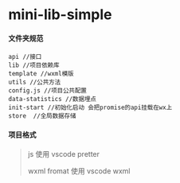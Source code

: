 # mini-lib-simple

#### 文件夹规范
```
api //接口
lib //项目依赖库
template //wxml模版
utils //公共方法
config.js //项目公共配置
data-statistics //数据埋点 
init-start //初始化启动 会把promise的api挂载在wx上
store  //全局数据存储
```
#### 项目格式

> js 使用 vscode pretter
>  
> wxml fromat  使用 vscode wxml




